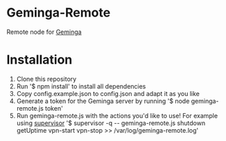 Geminga-Remote
=============

Remote node for [Geminga](https://github.com/RandomByte/Geminga)

# Installation
1. Clone this repository
2. Run '$ npm install' to install all dependencies
3. Copy config.example.json to config.json and adapt it as you like
4. Generate a token for the Geminga server by running '$ node geminga-remote.js token'
5. Run geminga-remote.js with the actions you'd like to use! For example using [supervisor](https://github.com/isaacs/node-supervisor) '$ supervisor -q -- geminga-remote.js shutdown getUptime vpn-start vpn-stop >> /var/log/geminga-remote.log'
